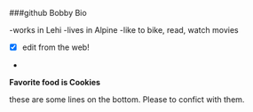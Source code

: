###github Bobby Bio

-works in Lehi
-lives in Alpine
-like to bike, read, watch movies
- [x] edit from the web!
-
**Favorite food is Cookies**

these are some lines on the bottom.  Please to confict with them.




